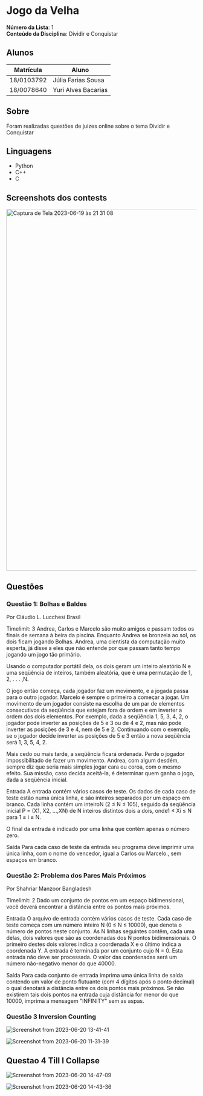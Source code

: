 
# Jogo da Velha

**Número da Lista**: 1<br>
**Conteúdo da Disciplina**: Dividir e Conquistar<br>

## Alunos
|Matrícula | Aluno |
| -- | -- |
| 18/0103792 |Júlia Farias Sousa|
| 18/0078640 |Yuri Alves Bacarias|

## Sobre 
Foram realizadas questões de juizes online sobre o tema Dividir e Conquistar 

## Linguagens
- Python 
- C++
- C
  

## Screenshots dos contests
<img width="956" alt="Captura de Tela 2023-06-19 às 21 31 08" src="https://github.com/projeto-de-algoritmos/DC-Exercicios/assets/60350851/fba82a1a-d5a8-4f38-91aa-9c881f631cca">

## Questões


### Questão 1: Bolhas e Baldes
Por Cláudio L. Lucchesi  Brasil

Timelimit: 3
Andrea, Carlos e Marcelo são muito amigos e passam todos os finais de semana à beira da piscina. Enquanto Andrea se bronzeia ao sol, os dois ficam jogando Bolhas. Andrea, uma cientista da computação muito esperta, já disse a eles que não entende por que passam tanto tempo jogando um jogo tão primário.

Usando o computador portátil dela, os dois geram um inteiro aleatório N e uma seqüência de inteiros, também aleatória, que é uma permutação de 1, 2, . . . ,N.

O jogo então começa, cada jogador faz um movimento, e a jogada passa para o outro jogador. Marcelo é sempre o primeiro a começar a jogar. Um movimento de um jogador consiste na escolha de um par de elementos consecutivos da seqüência que estejam fora de ordem e em inverter a ordem dos dois elementos. Por exemplo, dada a seqüência 1, 5, 3, 4, 2, o jogador pode inverter as posições de 5 e 3 ou de 4 e 2, mas não pode inverter as posições de 3 e 4, nem de 5 e 2. Continuando com o exemplo, se o jogador decide inverter as posições de 5 e 3 então a nova seqüência será 1, 3, 5, 4, 2.

Mais cedo ou mais tarde, a seqüência ficará ordenada. Perde o jogador impossibilitado de fazer um movimento. Andrea, com algum desdém, sempre diz que seria mais simples jogar cara ou coroa, com o mesmo efeito. Sua missão, caso decida aceitá-la, é determinar quem ganha o jogo, dada a seqüência inicial.

Entrada
A entrada contém vários casos de teste. Os dados de cada caso de teste estão numa única linha, e são inteiros separados por um espaço em branco. Cada linha contém um inteiroN (2 ≤ N ≤ 105), seguido da seqüência inicial P = (X1, X2, ...,XN) de N inteiros distintos dois a dois, onde1 ≤ Xi ≤ N para 1 ≤ i ≤ N.

O final da entrada é indicado por uma linha que contém apenas o número zero.

Saída
Para cada caso de teste da entrada seu programa deve imprimir uma única linha, com o nome do vencedor, igual a Carlos ou Marcelo., sem espaços em branco.


### Questão 2: Problema dos Pares Mais Próximos
Por Shahriar Manzoor  Bangladesh

Timelimit: 2
Dado um conjunto de pontos em um espaço bidimensional, você deverá encontrar a distância entre os pontos mais próximos.

Entrada
O arquivo de entrada contém vários casos de teste. Cada caso de teste começa com um número inteiro N (0 ≤ N ≤ 10000), que denota o número de pontos neste conjunto. As N linhas seguintes contêm, cada uma delas, dois valores que são as coordenadas dos N pontos bidimensionais. O primeiro destes dois valores indica a coordenada X e o último indica a coordenada Y. A entrada é terminada por um conjunto cujo N = 0. Esta entrada não deve ser processada. O valor das coordenadas será um número não-negativo menor do que 40000.

Saída
Para cada conjunto de entrada imprima uma única linha de saída contendo um valor de ponto flutuante (com 4 dígitos após o ponto decimal) o qual denotará a distância entre os dois pontos mais próximos. Se não existirem tais dois pontos na entrada cuja distância for menor do que 10000, imprima a mensagem "INFINITY" sem as aspas.


### Questão 3 Inversion Counting
![Screenshot from 2023-06-20 13-41-41](https://github.com/projeto-de-algoritmos/DC-Exercicios/assets/48924092/44db9c0e-220b-4c0a-bde6-3f1cd00d4dde)

![Screenshot from 2023-06-20 11-31-39](https://github.com/projeto-de-algoritmos/DC-Exercicios/assets/48924092/a09cb3c7-0058-4239-9746-3dfe84f34541)

## Questao 4  Till I Collapse

![Screenshot from 2023-06-20 14-47-09](https://github.com/projeto-de-algoritmos/DC-Exercicios/assets/48924092/fce84c32-d57c-404e-bda2-5cea27982245)


![Screenshot from 2023-06-20 14-43-36](https://github.com/projeto-de-algoritmos/DC-Exercicios/assets/48924092/36b16975-d92c-443a-94ad-f08c7175211d)
